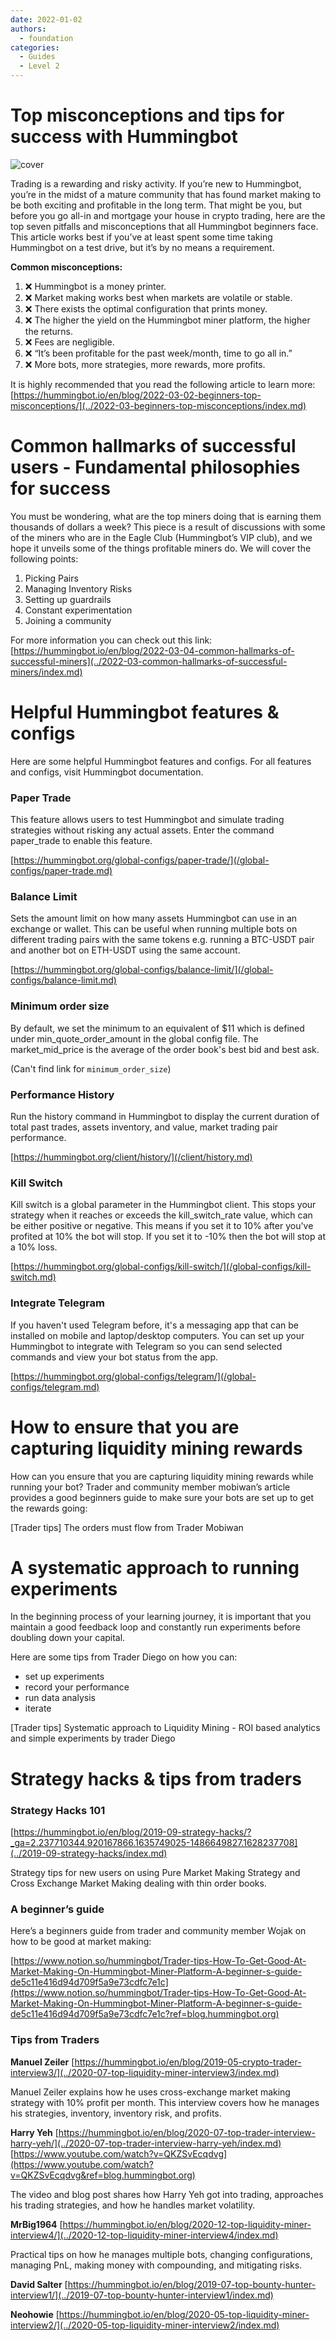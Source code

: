 ```yaml
---
date: 2022-01-02
authors:
  - foundation
categories:
  - Guides
  - Level 2
---
```


# Top misconceptions and tips for success with Hummingbot
![cover](cover.jpg)

Trading is a rewarding and risky activity. If you’re new to Hummingbot, you’re in the midst of a mature community that has found market making to be both exciting and profitable in the long term. That might be you, but before you go all-in and mortgage your house in crypto trading, here are the top seven pitfalls and misconceptions that all Hummingbot beginners face. This article works best if you’ve at least spent some time taking Hummingbot on a test drive, but it’s by no means a requirement.

<!-- more -->

**Common misconceptions:**

1. ❌ Hummingbot is a money printer.
2. ❌ Market making works best when markets are volatile or stable.
3. ❌ There exists the optimal configuration that prints money.
4. ❌ The higher the yield on the Hummingbot miner platform, the higher the returns.
5. ❌ Fees are negligible.
6. ❌ “It’s been profitable for the past week/month, time to go all in.”
7. ❌ More bots, more strategies, more rewards, more profits.

It is highly recommended that you read the following article to learn more: [https://hummingbot.io/en/blog/2022-03-02-beginners-top-misconceptions/](../2022-03-beginners-top-misconceptions/index.md)

# Common hallmarks of successful users - Fundamental philosophies for success

You must be wondering, what are the top miners doing that is earning them thousands of dollars a week? This piece is a result of discussions with some of the miners who are in the Eagle Club (Hummingbot’s VIP club), and we hope it unveils some of the things profitable miners do. We will cover the following points:

1. Picking Pairs
2. Managing Inventory Risks
3. Setting up guardrails
4. Constant experimentation
5. Joining a community

For more information you can check out this link: [https://hummingbot.io/en/blog/2022-03-04-common-hallmarks-of-successful-miners](../2022-03-common-hallmarks-of-successful-miners/index.md)

# Helpful Hummingbot features & configs

Here are some helpful Hummingbot features and configs. For all features and configs, visit Hummingbot documentation.

### Paper Trade

This feature allows users to test Hummingbot and simulate trading strategies without risking any actual assets. Enter the command paper_trade to enable this feature.

[https://hummingbot.org/global-configs/paper-trade/](/global-configs/paper-trade.md)

### Balance Limit

Sets the amount limit on how many assets Hummingbot can use in an exchange or wallet. This can be useful when running multiple bots on different trading pairs with the same tokens e.g. running a BTC-USDT pair and another bot on ETH-USDT using the same account.

[https://hummingbot.org/global-configs/balance-limit/](/global-configs/balance-limit.md)

### Minimum order size

By default, we set the minimum to an equivalent of $11 which is defined under min_quote_order_amount in the global config file. The market_mid_price is the average of the order book's best bid and best ask.

(Can't find link for `minimum_order_size`)

### Performance History

Run the history command in Hummingbot to display the current duration of total past trades, assets inventory, and value, market trading pair performance.

[https://hummingbot.org/client/history/](/client/history.md)

### Kill Switch

Kill switch is a global parameter in the Hummingbot client. This stops your strategy when it reaches or exceeds the kill_switch_rate value, which can be either positive or negative. This means if you set it to 10% after you've profited at 10% the bot will stop. If you set it to -10% then the bot will stop at a 10% loss.

[https://hummingbot.org/global-configs/kill-switch/](/global-configs/kill-switch.md)

### Integrate Telegram

If you haven't used Telegram before, it's a messaging app that can be installed on mobile and laptop/desktop computers. You can set up your Hummingbot to integrate with Telegram so you can send selected commands and view your bot status from the app.

[https://hummingbot.org/global-configs/telegram/](/global-configs/telegram.md)

# How to ensure that you are capturing liquidity mining rewards

How can you ensure that you are capturing liquidity mining rewards while running your bot? Trader and community member mobiwan’s article provides a good beginners guide to make sure your bots are set up to get the rewards going:

[Trader tips] The orders must flow from Trader Mobiwan

# A systematic approach to running experiments

In the beginning process of your learning journey, it is important that you maintain a good feedback loop and constantly run experiments before doubling down your capital.

Here are some tips from Trader Diego on how you can:

* set up experiments
* record your performance
* run data analysis
* iterate

[Trader tips] Systematic approach to Liquidity Mining - ROI based analytics and simple experiments by trader Diego

# Strategy hacks & tips from traders

### Strategy Hacks 101

[https://hummingbot.io/en/blog/2019-09-strategy-hacks/?_ga=2.237710344.920167866.1635749025-1486649827.1628237708](../2019-09-strategy-hacks/index.md)

Strategy tips for new users on using Pure Market Making Strategy and Cross Exchange Market Making dealing with thin order books.

### A beginner’s guide

Here’s a beginners guide from trader and community member Wojak on how to be good at market making:

[https://www.notion.so/hummingbot/Trader-tips-How-To-Get-Good-At-Market-Making-On-Hummingbot-Miner-Platform-A-beginner-s-guide-de5c11e416d94d709f5a9e73cdfc7e1c](https://www.notion.so/hummingbot/Trader-tips-How-To-Get-Good-At-Market-Making-On-Hummingbot-Miner-Platform-A-beginner-s-guide-de5c11e416d94d709f5a9e73cdfc7e1c?ref=blog.hummingbot.org)

### Tips from Traders

**Manuel Zeiler** [https://hummingbot.io/en/blog/2019-05-crypto-trader-interview3/](../2020-07-top-liquidity-miner-interview3/index.md)

Manuel Zeiler explains how he uses cross-exchange market making strategy with 10% profit per month. This interview covers how he manages his strategies, inventory, inventory risk, and profits.

**Harry Yeh** [https://hummingbot.io/en/blog/2020-07-top-trader-interview-harry-yeh/](../2020-07-top-trader-interview-harry-yeh/index.md) [https://www.youtube.com/watch?v=QKZSvEcqdvg](https://www.youtube.com/watch?v=QKZSvEcqdvg&ref=blog.hummingbot.org)

The video and blog post shares how Harry Yeh got into trading, approaches his trading strategies, and how he handles market volatility.

**MrBig1964** [https://hummingbot.io/en/blog/2020-12-top-liquidity-miner-interview4/](../2020-12-top-liquidity-miner-interview4/index.md)

Practical tips on how he manages multiple bots, changing configurations, managing PnL, making money with compounding, and mitigating risks.

**David Salter** [https://hummingbot.io/en/blog/2019-07-top-bounty-hunter-interview1/](../2019-07-top-bounty-hunter-interview1/index.md)

**Neohowie** [https://hummingbot.io/en/blog/2020-05-top-liquidity-miner-interview2/](../2020-05-top-liquidity-miner-interview2/index.md)

